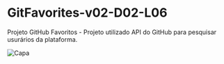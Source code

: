 # GitFavorites-v02-D02-L06
Projeto GitHub Favoritos - Projeto utilizado API do GitHub para pesquisar usurários da plataforma. 

![Capa](https://user-images.githubusercontent.com/66186042/174442993-94205733-7d55-46a3-a785-54a1bf1122e7.png)
